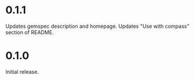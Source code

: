 # 0.1.1

Updates gemspec description and homepage.
Updates "Use with compass" section of README.

# 0.1.0

Initial release.
